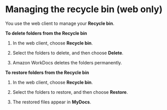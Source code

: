 # Managing the recycle bin \(web only\)<a name="recycle_bin-folders"></a>

You use the web client to manage your **Recycle bin**\.

**To delete folders from the **Recycle bin****

1. In the web client, choose **Recycle bin**\.

1. Select the folders to delete, and then choose **Delete**\.

1. Amazon WorkDocs deletes the folders permanently\.

**To restore folders from the **Recycle bin****

1. In the web client, choose **Recycle bin**\.

1. Select the folders to restore, and then choose **Restore**\.

1. The restored files appear in **MyDocs**\.
